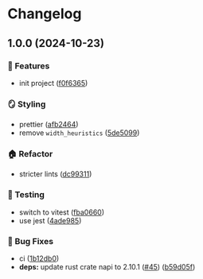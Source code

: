# Changelog

## 1.0.0 (2024-10-23)


### 🚀 Features

* init project ([f0f6365](https://github.com/rustyjs/project-template/commit/f0f636599aaecd4dcf400a5d6d25217f982049d3))


### 🪞 Styling

* prettier ([afb2464](https://github.com/rustyjs/project-template/commit/afb24646da2f365fe3c506a4d3b812b8b2009c91))
* remove `width_heuristics` ([5de5099](https://github.com/rustyjs/project-template/commit/5de5099f873f40ebeec9eab9676368e358b82dc8))


### 🏠 Refactor

* stricter lints ([dc99311](https://github.com/rustyjs/project-template/commit/dc99311976418163b8aa179aeba0631f0a21c313))


### 🧪 Testing

* switch to vitest ([fba0660](https://github.com/rustyjs/project-template/commit/fba0660681464e847d54b593220622a769675210))
* use jest ([4ade985](https://github.com/rustyjs/project-template/commit/4ade985654324e437dc256bc8dfd6f0412c164da))


### 🐛 Bug Fixes

* ci ([1b12db0](https://github.com/rustyjs/project-template/commit/1b12db0340ced367e996499d04b209884bc04e78))
* **deps:** update rust crate napi to 2.10.1 ([#45](https://github.com/rustyjs/project-template/issues/45)) ([b59d05f](https://github.com/rustyjs/project-template/commit/b59d05f38143b1a5a2b793536c6fc0e6700977a2))
